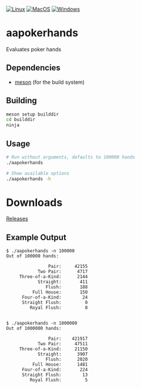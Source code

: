 [![Linux](https://github.com/theimpossibleastronaut/aapokerhands/actions/workflows/linux.yml/badge.svg)](https://github.com/theimpossibleastronaut/aapokerhands/actions/workflows/linux.yml)
[![MacOS](https://github.com/theimpossibleastronaut/aapokerhands/actions/workflows/macos.yml/badge.svg)](https://github.com/theimpossibleastronaut/aapokerhands/actions/workflows/macos.yml)
[![Windows](https://github.com/theimpossibleastronaut/aapokerhands/actions/workflows/windows.yml/badge.svg)](https://github.com/theimpossibleastronaut/aapokerhands/actions/workflows/windows.yml)

# aapokerhands
Evaluates poker hands

## Dependencies

* [meson](http://mesonbuild.com/Quick-guide.html) (for the build system)

## Building

```sh
meson setup builddir
cd builddir
ninja
```

## Usage

```sh
# Run without arguments, defaults to 100000 hands
./aapokerhands

# Show available options
./aapokerhands -h
```

# Downloads
[Releases](https://github.com/theimpossibleastronaut/aapokerhands/releases)

## Example Output

```
$ ./aapokerhands -n 100000
Out of 100000 hands:

                Pair:     42155
            Two Pair:      4717
     Three-of-a-Kind:      2144
            Straight:       411
               Flush:       188
          Full House:       150
      Four-of-a-Kind:        24
      Straight Flush:         0
         Royal Flush:         0


$ ./aapokerhands -n 1000000
Out of 1000000 hands:

                Pair:    421917
            Two Pair:     47511
     Three-of-a-Kind:     21150
            Straight:      3907
               Flush:      2020
          Full House:      1481
      Four-of-a-Kind:       224
      Straight Flush:        13
         Royal Flush:         5
```
